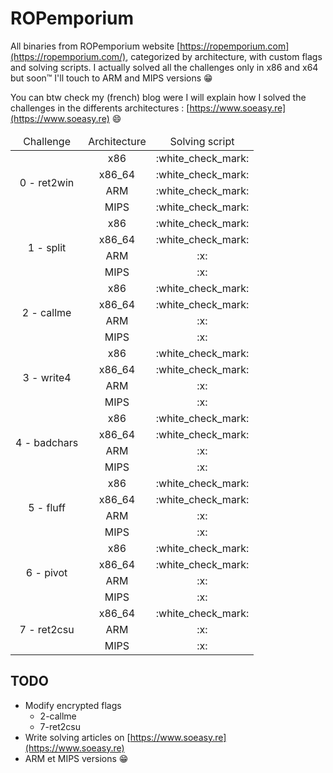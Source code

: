 # ROPemporium

All binaries from ROPemporium website [https://ropemporium.com](https://ropemporium.com/), categorized by architecture, with custom flags and solving scripts. I actually solved all the challenges only in x86 and x64 but soon:tm: I'll touch to ARM and MIPS versions :grin:

You can btw check my (french) blog were I will explain how I solved the challenges in the differents architectures : [https://www.soeasy.re](https://www.soeasy.re) :smile:

<table>
  <thead>
    <tr>
      <td align="center">Challenge</td>
      <td align="center">Architecture</td>
      <td align="center">Solving script</td>
  </thead>
	<tbody>
		<tr>
			<td  align="center" rowspan="4">0 - ret2win</td>
			<td align="center">x86</td>
			<td align="center">:white_check_mark:</td>
		</tr>
		<tr>
			<td align="center">x86_64</td>
			<td align="center">:white_check_mark:</td>
		</tr>
		<tr>
			<td align="center">ARM</td>
			<td align="center">:white_check_mark:</td>
		</tr>
		<tr>
			<td align="center">MIPS</td>
			<td align="center">:white_check_mark:</td>
		</tr>
    <tr>
			<td  align="center" rowspan="4">1 - split</td>
			<td align="center">x86</td>
			<td align="center">:white_check_mark:</td>
		</tr>
		<tr>
			<td align="center">x86_64</td>
			<td align="center">:white_check_mark:</td>
		</tr>
		<tr>
			<td align="center">ARM</td>
			<td align="center">:x:</td>
		</tr>
		<tr>
			<td align="center">MIPS</td>
			<td align="center">:x:</td>
		</tr>
    <tr>
			<td  align="center" rowspan="4">2 - callme</td>
			<td align="center">x86</td>
			<td align="center">:white_check_mark:</td>
		</tr>
		<tr>
			<td align="center">x86_64</td>
			<td align="center">:white_check_mark:</td>
		</tr>
		<tr>
			<td align="center">ARM</td>
			<td align="center">:x:</td>
		</tr>
		<tr>
			<td align="center">MIPS</td>
			<td align="center">:x:</td>
		</tr>
    <tr>
			<td  align="center" rowspan="4">3 - write4</td>
			<td align="center">x86</td>
			<td align="center">:white_check_mark:</td>
		</tr>
		<tr>
			<td align="center">x86_64</td>
			<td align="center">:white_check_mark:</td>
		</tr>
		<tr>
			<td align="center">ARM</td>
			<td align="center">:x:</td>
		</tr>
		<tr>
			<td align="center">MIPS</td>
			<td align="center">:x:</td>
		</tr>
    <tr>
			<td  align="center" rowspan="4">4 - badchars</td>
			<td align="center">x86</td>
			<td align="center">:white_check_mark:</td>
		</tr>
		<tr>
			<td align="center">x86_64</td>
			<td align="center">:white_check_mark:</td>
		</tr>
		<tr>
			<td align="center">ARM</td>
			<td align="center">:x:</td>
		</tr>
		<tr>
			<td align="center">MIPS</td>
			<td align="center">:x:</td>
		</tr>
     <tr>
			<td  align="center" rowspan="4">5 - fluff</td>
			<td align="center">x86</td>
			<td align="center">:white_check_mark:</td>
		</tr>
		<tr>
			<td align="center">x86_64</td>
			<td align="center">:white_check_mark:</td>
		</tr>
		<tr>
			<td align="center">ARM</td>
			<td align="center">:x:</td>
		</tr>
		<tr>
			<td align="center">MIPS</td>
			<td align="center">:x:</td>
		</tr>
     <tr>
			<td  align="center" rowspan="4">6 - pivot</td>
			<td align="center">x86</td>
			<td align="center">:white_check_mark:</td>
		</tr>
		<tr>
			<td align="center">x86_64</td>
			<td align="center">:white_check_mark:</td>
		</tr>
		<tr>
			<td align="center">ARM</td>
			<td align="center">:x:</td>
		</tr>
		<tr>
			<td align="center">MIPS</td>
			<td align="center">:x:</td>
		</tr>
     <tr>
			<td  align="center" rowspan="4">7 - ret2csu</td>
			<td align="center">x86_64</td>
			<td align="center">:white_check_mark:</td>
		</tr>
		<tr>
			<td align="center">ARM</td>
			<td align="center">:x:</td>
		</tr>
		<tr>
			<td align="center">MIPS</td>
			<td align="center">:x:</td>
		</tr>
	</tbody>
</table>

## TODO

- Modify encrypted flags
	- 2-callme
	- 7-ret2csu
- Write solving articles on [https://www.soeasy.re](https://www.soeasy.re)
- ARM et MIPS versions :grin:
